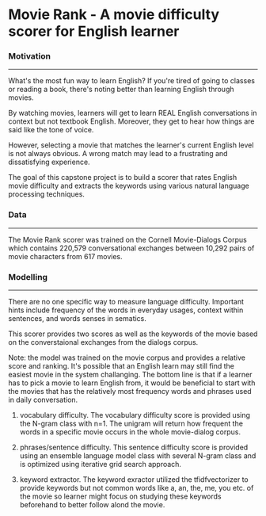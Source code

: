 # Movie Rank - A movie difficulty scorer for English learner


### Motivation
***
What's the most fun way to learn English?
If you're tired of going to classes or reading a book, there's noting better than learning English through movies.

By watching movies, learners will get to learn REAL English conversations in context but not textbook English. Moreover, they get to hear how things are said like the tone of voice.

However, selecting a movie that matches the learner's current English level is not always obvious. A wrong match may lead to a frustrating and dissatisfying experience.

The goal of this capstone project is to build a scorer that rates English movie difficulty and extracts the keywords using various natural language processing techniques.


### Data
***

The Movie Rank scorer was trained on the Cornell Movie-Dialogs Corpus which contains 220,579 conversational exchanges between 10,292 pairs of movie characters from 617 movies.


### Modelling
***
There are no one specific way to measure language difficulty. Important hints include frequency of the words in everyday usages, context within sentences, and words senses in sematics.

This scorer provides two scores as well as the keywords of the movie based on the converstaional exchanges from the dialogs corpus.

Note: the model was trained on the movie corpus and provides a relative score and ranking. It's possible that an English learn may still find the easiest movie in the system challanging. The bottom line is that if a learner has to pick a movie to learn English from, it would be beneficial to start with the movies that has the relatively most frequency words and phrases used in daily conversation.

1. vocabulary difficulty.
The vocabulary difficulty score is provided using the N-gram class with n=1. The unigram will return how frequent the words in a specific movie occurs in the whole movie-dialog corpus.

2. phrases/sentence difficulty.
This sentence difficulty score is provided using an ensemble language model class with several N-gram class and is optimized using iterative grid search approach.

3. keyword extractor.
The keyword exractor utilized the tfidfvectorizer to provide keywords but not common words like a, an, the, me, you etc. of the movie so learner might focus on studying these keywords beforehand to better follow alond the movie.



